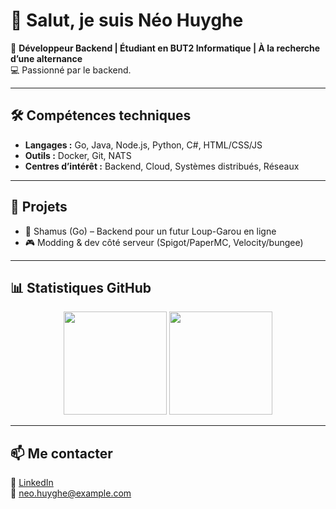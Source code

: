 # 👋 Salut, je suis Néo Huyghe  

🎯 **Développeur Backend | Étudiant en BUT2 Informatique | À la recherche d’une alternance**  
💻 Passionné par le backend.

---

## 🛠️ Compétences techniques  
- **Langages :** Go, Java, Node.js, Python, C#, HTML/CSS/JS  
- **Outils :** Docker, Git, NATS  
- **Centres d’intérêt :** Backend, Cloud, Systèmes distribués, Réseaux  

---

## 🚀 Projets  
- 🐺 Shamus (Go) – Backend pour un futur Loup-Garou en ligne
- 🎮 Modding & dev côté serveur (Spigot/PaperMC, Velocity/bungee)  

---

## 📊 Statistiques GitHub  
<p align="center">
  <img src="https://github-readme-stats.vercel.app/api?username=NhProGamer&show_icons=true&bg_color=1e1e2e&text_color=cdd6f4&icon_color=cba6f7&title_color=94e2d5" height="165">
  <img src="https://github-readme-stats.vercel.app/api/top-langs/?username=NhProGamer&layout=compact&bg_color=1e1e2e&text_color=cdd6f4&icon_color=cba6f7&title_color=94e2d5" height="165">
</p>

---

## 📫 Me contacter  
🔗 [LinkedIn](https://www.linkedin.com/in/neo-huyghe)  
📧 neo.huyghe@example.com  
